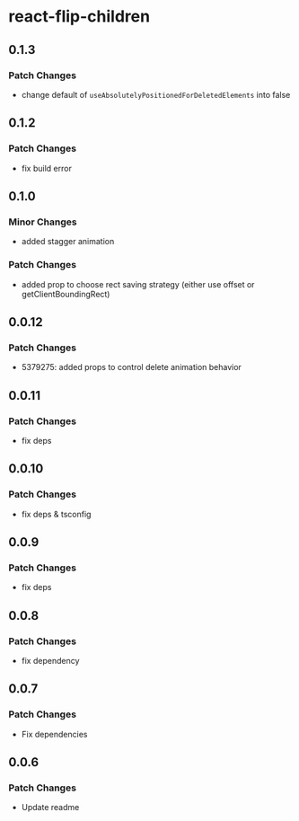 # react-flip-children

## 0.1.3

### Patch Changes

- change default of `useAbsolutelyPositionedForDeletedElements` into false

## 0.1.2

### Patch Changes

- fix build error

## 0.1.0

### Minor Changes

- added stagger animation

### Patch Changes

- added prop to choose rect saving strategy (either use offset or getClientBoundingRect)

## 0.0.12

### Patch Changes

- 5379275: added props to control delete animation behavior

## 0.0.11

### Patch Changes

- fix deps

## 0.0.10

### Patch Changes

- fix deps & tsconfig

## 0.0.9

### Patch Changes

- fix deps

## 0.0.8

### Patch Changes

- fix dependency

## 0.0.7

### Patch Changes

- Fix dependencies

## 0.0.6

### Patch Changes

- Update readme
